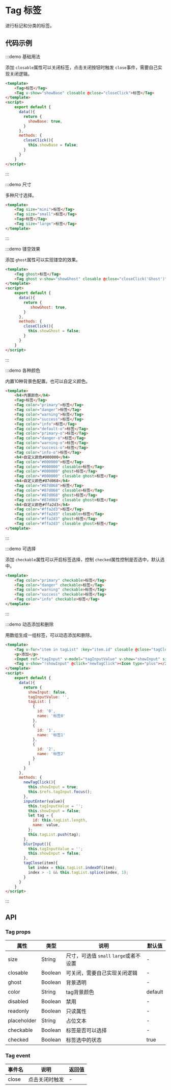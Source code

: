 # Tag 标签

进行标记和分类的标签。

## 代码示例


:::demo 基础用法

添加 `closable`属性可以关闭标签，点击关闭按钮时触发 `close`事件，需要自己实现关闭逻辑。

```html
<template>
    <Tag>标签</Tag>
    <Tag v-show="showBase" closable @close="closeClick">标签</Tag>
</template>
<script>
    export default {
      data(){
        return {
          showBase: true,
        }
      },
      methods: {
        closeClick(){
          this.showBase = false;
        }
      }
    }
</script>
```
:::


:::demo 尺寸

多种尺寸选择。

```html
<template>
    <Tag size="mini">标签</Tag>
    <Tag size="small">标签</Tag>
    <Tag>标签</Tag>
    <Tag size="large">标签</Tag>
</template>
```
:::


:::demo 镂空效果

添加 `ghost`属性可以实现镂空的效果。

```html
<template>
    <Tag ghost>标签</Tag>
    <Tag ghost v-show="showGhost" closable @close="closeClick('Ghost')">标签</Tag>
</template>
<script>
    export default {
      data(){
        return {
           showGhost: true,
        }
      },
      methods: {
        closeClick(){
          this.showGhost = false;
        }
      }
    }
</script>
```
:::


:::demo 各种颜色

内置10种背景色配置。也可以自定义颜色。

```html
<template>
    <h4>内置颜色</h4>
    <Tag>标签</Tag>
    <Tag color="primary">标签</Tag>
    <Tag color="danger">标签</Tag>
    <Tag color="warning">标签</Tag>
    <Tag color="success">标签</Tag>
    <Tag color="info">标签</Tag>
    <Tag color="default-o">标签</Tag>
    <Tag color="primary-o">标签</Tag>
    <Tag color="danger-o">标签</Tag>
    <Tag color="warning-o">标签</Tag>
    <Tag color="success-o">标签</Tag>
    <Tag color="info-o">标签</Tag>
    <h4>自定义颜色#000000</h4>
    <Tag color="#000000">标签</Tag>
    <Tag color="#000000" closable>标签</Tag>
    <Tag color="#000000" ghost>标签</Tag>
    <Tag color="#000000" closable ghost>标签</Tag>
    <h4>自定义颜色#87d068</h4>
    <Tag color="#87d068">标签</Tag>
    <Tag color="#87d068" closable>标签</Tag>
    <Tag color="#87d068" ghost>标签</Tag>
    <Tag color="#87d068" closable ghost>标签</Tag>
    <h4>自定义颜色#ffa2d3</h4>
    <Tag color="#ffa2d3">标签</Tag>
    <Tag color="#ffa2d3" closable>标签</Tag>
    <Tag color="#ffa2d3" ghost>标签</Tag>
    <Tag color="#ffa2d3" closable ghost>标签</Tag>
</template>
```
:::


:::demo 可选择

添加 `checkable`属性可以开启标签选择，控制 `checked`属性控制是否选中，默认选中。

```html
<template>
    <Tag color="primary" checkable>标签</Tag>
    <Tag color="danger" checkable>标签</Tag>
    <Tag color="warning" checkable>标签</Tag>
    <Tag color="success" checkable>标签</Tag>
    <Tag color="info" checkable>标签</Tag>
</template>
```
:::


:::demo 动态添加和删除

用数组生成一组标签，可以动态添加和删除。

```html
<template>
    <Tag v-for="item in tagList" :key="item.id" closable @close="tagClose(item)">{{item.name}}</Tag>
    <p>添加</p>
    <Input ref="tagInput" v-model="tagInputValue" v-show="showInput" size="mini" @enter="inputEnter" style="width: 78px;" @blur="blurInput"></Input>
    <Tag v-show="!showInput" @click="newTagClick"><Icon type="plus"></Icon> New Tag</Tag>
</template>
<script>
    export default {
      data(){
        return {
          showInput: false,
          tagInputValue: '',
          tagList: [
            {
              id: '0',
              name: '标签0'
            },
            {
              id: '1',
              name: '标签1'
            },
            {
              id: '2',
              name: '标签2'
            }
          ]
        }
      },
      methods: {
        newTagClick(){
          this.showInput = true;
          this.$refs.tagInput.focus();
        },
        inputEnter(value){
          this.tagInputValue = '';
          this.showInput = false;
          let tag = {
            id: this.tagList.length,
            name: value,
          };
          this.tagList.push(tag);
        },
        blurInput(){
          this.tagInputValue = '';
          this.showInput = false;
        },
        tagClose(item){
          let index = this.tagList.indexOf(item);
          index > -1 && this.tagList.splice(index, 1);
        }
      }
    }
</script>
```
:::



## API

### Tag props

| 属性 | 类型 | 说明 | 默认值 |
| ---- | ---- | ---- | ---- |
| size | String | 尺寸，可选值 `small` `large`或者不设置 | - |
| closable | Boolean | 可关闭，需要自己实现关闭逻辑 | - |
| ghost | Boolean | 背景透明 | - |
| color | String | tag背景颜色 | default |
| disabled | Boolean | 禁用 | - |
| readonly | Boolean | 只读属性 | - |
| placeholder | String | 占位文本 | - |
| checkable | Boolean | 标签是否可以选择 | - |
| checked | Boolean | 标签选中的状态 | true |



### Tag event

| 事件名 | 说明 | 返回值 |
| ---- | ---- | ---- |
| close | 点击关闭时触发 | - |
